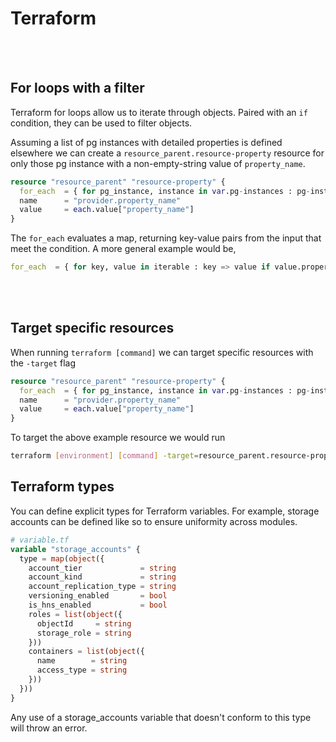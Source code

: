 # Terraform

<br/> <br/>

## For loops with a filter
Terraform for loops allow us to iterate through objects. Paired with an `if` condition, they can be used to filter objects.

Assuming a list of pg instances with detailed properties is defined elsewhere we can create a `resource_parent.resource-property`
resource for only those pg instance with a non-empty-string value of `property_name`.

```terraform
resource "resource_parent" "resource-property" {
  for_each  = { for pg_instance, instance in var.pg-instances : pg-instance => instance if instance.property != "" }
  name      = "provider.property_name"
  value     = each.value["property_name"]
}
```

The `for_each` evaluates a map, returning key-value pairs from the input that meet the condition. A more general example would be,

```terraform
for_each  = { for key, value in iterable : key => value if value.property != "" }
```

<br/> <br/>


## Target specific resources
When running `terraform [command]` we can target specific resources with the `-target` flag

```terraform
resource "resource_parent" "resource-property" {
  for_each  = { for pg_instance, instance in var.pg-instances : pg-instance => instance if instance.property != "" }
  name      = "provider.property_name"
  value     = each.value["property_name"]
}
```

To target the above example resource we would run

```bash
terraform [environment] [command] -target=resource_parent.resource-property
```

## Terraform types
You can define explicit types for Terraform variables. For example, storage accounts can be defined like so to ensure uniformity across modules.

```terraform
# variable.tf
variable "storage_accounts" {
  type = map(object({
    account_tier             = string
    account_kind             = string
    account_replication_type = string
    versioning_enabled       = bool
    is_hns_enabled           = bool
    roles = list(object({
      objectId     = string
      storage_role = string
    }))
    containers = list(object({
      name        = string
      access_type = string
    }))
  }))
}
```

Any use of a storage_accounts variable that doesn't conform to this type will throw an error.